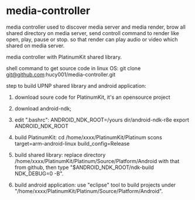 media-controller
================

media controller used to discover media server and media render, 
brow all shared directory on media server, 
send controll command to render like open, play, pause or stop. 
so that render can play audio or video which shared on media server.

media controller with PlatinumKit shared library. 

shell command to get source code in linux OS:
git clone git@github.com:hucy001/media-controller.git

step to build UPNP shared library and android application:

1. download soure code for PlatinumKit, it's an opensource project

2. download android-ndk; 

3. edit ".bashrc": ANDROID_NDK_ROOT=/yours dir/android-ndk-r8e   export ANDROID_NDK_ROOT

4. build PlatinumKit: cd /home/xxxx/PlatinumKit/Platinum    scons target=arm-android-linux build_config=Release

5. build shared library: replace directory /home/xxxx/PlatinumKit/Platinum/Source/Platform/Android with that from github, then  type "$ANDROID_NDK_ROOT/ndk-build NDK_DEBUG=0 -B".

6. build android application: use "eclipse" tool to build projects under "/home/xxxx/PlatinumKit/Platinum/Source/Platform/Android".

